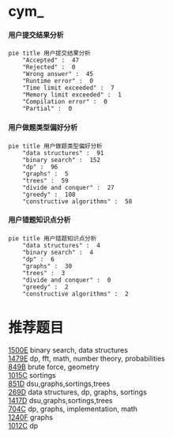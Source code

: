 # cym_

<!-- tabs:start -->



#### **用户提交结果分析**

```mermaid
pie title 用户提交结果分析
    "Accepted" :  47
    "Rejected" :  0
    "Wrong answer" :  45
    "Runtime error" :  0
    "Time limit exceeded" :  7
    "Memory limit exceeded" :  1
    "Compilation error" :  0
    "Partial" :  0
```

#### **用户做题类型偏好分析**

```mermaid
pie title 用户做题类型偏好分析
    "data structures" :  91
    "binary search" :  152
    "dp" :  96
    "graphs" :  5
    "trees" :  59
    "divide and conquer" :  27
    "greedy" :  108
    "constructive algorithms" :  58
```
#### **用户错题知识点分析**

```mermaid
pie title 用户错题知识点分析
    "data structures" :  4
    "binary search" :  4
    "dp" :  6
    "graphs" :  30
    "trees" :  3
    "divide and conquer" :  0
    "greedy" :  2
    "constructive algorithms" :  2
```



<!-- tabs:end -->
# 推荐题目
[1500E](https://codeforces.com/contest/1500/problem/E)		binary search,
                        data structures		  
[1479E](https://codeforces.com/contest/1479/problem/E)		dp,
                        fft,
                        math,
                        number theory,
                        probabilities		  
[849B](https://codeforces.com/contest/849/problem/B)		brute force,
                        geometry		  
[1015C](https://codeforces.com/contest/1015/problem/C)		sortings		  
[851D](https://codeforces.com/contest/851/problem/D)		dsu,graphs,sortings,trees		  
[269D](https://codeforces.com/contest/269/problem/D)		data structures,
                        dp,
                        graphs,
                        sortings		  
[1417D](https://codeforces.com/contest/1417/problem/D)		dsu,graphs,sortings,trees		  
[704C](https://codeforces.com/contest/704/problem/C)		dp,
                        graphs,
                        implementation,
                        math		  
[1240F](https://codeforces.com/contest/1240/problem/F)		graphs		  
[1012C](https://codeforces.com/contest/1012/problem/C)		dp		  
